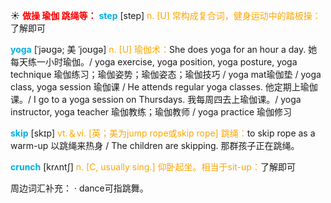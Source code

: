 ☀ <font color="red">**做操 瑜伽 跳绳等：**</font>
<font color="sky blue">**step**</font> [step] 
<font color="orange">n. [U] 常构成复合词，健身运动中的踏板操：</font>了解即可
           
<font color="sky blue">**yoga**</font> [ˈjəʊgə; 美 ˈjoʊgə]
<font color="orange">n. [U] 瑜伽术：</font>She does yoga for an hour a day. 她每天练一小时瑜伽。/ yoga exercise, yoga position, yoga posture, yoga technique 瑜伽练习；瑜伽姿势；瑜伽姿态；瑜伽技巧 / yoga mat瑜伽垫 / yoga class, yoga session 瑜伽课 / He attends regular yoga classes. 他定期上瑜伽课。/ I go to a yoga session on Thursdays. 我每周四去上瑜伽课。/ yoga instructor, yoga teacher 瑜伽教练；瑜伽教师 / yoga practice 瑜伽修习

<font color="sky blue">**skip**</font> [skɪp] 
<font color="orange">vt.＆vi. [英；美为jump rope或skip rope] 跳绳：</font>to skip rope as a warm-up 以跳绳来热身 / The children are skipping. 那群孩子正在跳绳。

<font color="sky blue">**crunch**</font> [krʌntʃ]
<font color="orange">n. [C, usually sing.] 仰卧起坐。相当于sit-up：</font>了解即可

周边词汇补充：
· dance可指跳舞。
